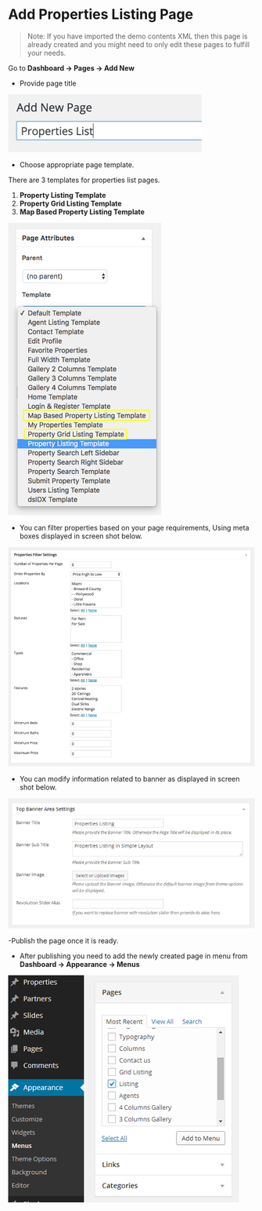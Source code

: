 # Add Properties Listing Page

> Note: If you have imported the demo contents XML then this page is already created and you might need to only edit these pages to fulfill your needs.

Go to **Dashboard → Pages → Add New**

- Provide page title

![Properties Listing Page](images/create-pages/add-properties-listing-page.png)

- Choose appropriate page template. 

There are 3 templates for properties list pages.

1. **Property Listing Template**
2. **Property Grid Listing Template**
3. **Map Based Property Listing Template**

![Properties Listing Templates](images/create-pages/properties-listing-templates.png)

- You can filter properties based on your page requirements, Using meta boxes displayed in screen shot below. 

![Properties Filter Settings](images/create-pages/properties-filter.png)

- You can modify information related to banner as displayed in screen shot below. 

![Banner Area Settings](images/create-pages/banner-area-settings.png)

-Publish the page once it is ready.

- After publishing you need to add the newly created page in menu from **Dashboard → Appearance → Menus** 

![Adding Listing Page to the Menu](images/create-pages/add-listing-page-menu.png)
